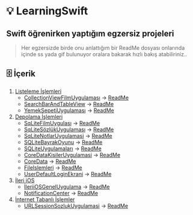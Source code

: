 # 💡 LearningSwift
## Swift öğrenirken yaptığım egzersiz projeleri
> Her egzersizde birde onu anlattığım bir ReadMe dosyası onlarında içinde ss yada gif bulunuyor oralara bakarak hızlı bakış atabiliriniz..



## 🗄 İçerik

1. [Listeleme İşlemleri](https://github.com/yasinozmeen/LearningSwift/tree/main/1-Listelemeİşlemleri)
	- [CollectionViewFilmUygulaması](https://github.com/yasinozmeen/LearningSwift/blob/main/1-Listelemeİşlemleri/√CollectionViewFilmUygulamasi) -> [ReadMe](https://github.com/yasinozmeen/LearningSwift/blob/main/1-Listelemeİşlemleri/√CollectionViewFilmUygulamasi/40README.md)
	- [SearchBarAndTableView](https://github.com/yasinozmeen/LearningSwift/blob/main/1-Listelemeİşlemleri/√SearchBarANDTableView) -> [ReadMe](https://github.com/yasinozmeen/LearningSwift/blob/main/1-Listelemeİşlemleri/√SearchBarANDTableView/41readME.md)
	- [YemekSepetiUygulaması](https://github.com/yasinozmeen/LearningSwift/blob/main/1-Listelemeİşlemleri/√YemekSepetiUygulaması) -> [ReadMe](https://github.com/yasinozmeen/LearningSwift/blob/main/1-Listelemeİşlemleri/√YemekSepetiUygulaması/37ReadME.md)
2. [Depolama İşlemleri](https://github.com/yasinozmeen/LearningSwift/blob/main/2-Depolamaİşlemleri)
	- [SqLiteFilmUygulası](https://github.com/yasinozmeen/LearningSwift/tree/main/2-Depolamaİşlemleri/FilmUygulaması) -> [ReadMe](https://github.com/yasinozmeen/LearningSwift/blob/main/2-Depolamaİşlemleri/FilmUygulaması/readMe.md)
	- [SqLiteSözlükUygulaması](https://github.com/yasinozmeen/LearningSwift/blob/main/2-Depolamaİşlemleri/SozlukUygulaması) -> [ReadMe](https://github.com/yasinozmeen/LearningSwift/blob/main/2-Depolamaİşlemleri/SozlukUygulaması/readMe.md)	
	- [SqLiteNotlarUygulamasi](https://github.com/yasinozmeen/LearningSwift/blob/main/2-Depolamaİşlemleri/notUygulamasi) -> [ReadMe](https://github.com/yasinozmeen/LearningSwift/blob/main/2-Depolamaİşlemleri/notUygulamasi/readMe.md)
	- [SQLiteBayrakOyunu](https://github.com/yasinozmeen/LearningSwift/blob/main/2-Depolamaİşlemleri/√BayrakUygulamasi) -> [ReadMe](https://github.com/yasinozmeen/LearningSwift/blob/main/2-Depolamaİşlemleri/√BayrakUygulamasi/47readMe.md)
	- [SQLiteUygulamaları](https://github.com/yasinozmeen/LearningSwift/blob/main/2-Depolamaİşlemleri/√SQLiteUygulamalari) -> [ReadMe](https://github.com/yasinozmeen/LearningSwift/blob/main/2-Depolamaİşlemleri/√SQLiteUygulamalari/46ReadME.md)
	- [CoreDataKisilerUygulamasi](https://github.com/yasinozmeen/LearningSwift/blob/main/2-Depolamaİşlemleri/√CoreDataKisilerUygulaması) -> [ReadMe](https://github.com/yasinozmeen/LearningSwift/blob/main/2-Depolamaİşlemleri/√CoreDataKisilerUygulaması/45ReadMe.md)
	- [CoreData](https://github.com/yasinozmeen/LearningSwift/tree/main/2-Depolamaİşlemleri/√ToDoFilm) -> [ReadMe](https://github.com/yasinozmeen/LearningSwift/blob/main/2-Depolamaİşlemleri/√ToDoFilm/ReadMe.md)
	- [FileIslemleri](https://github.com/yasinozmeen/LearningSwift/blob/main/2-Depolamaİşlemleri/√FileIslemleri) -> [ReadMe](https://github.com/yasinozmeen/LearningSwift/blob/main/2-Depolamaİşlemleri/√FileIslemleri/44ReadMe.md)
	- [UserDefaultLoginEkrani](https://github.com/yasinozmeen/LearningSwift/blob/main/2-Depolamaİşlemleri/√LoginEkraniUserDefault) -> [ReadMe](https://github.com/yasinozmeen/LearningSwift/blob/main/2-Depolamaİşlemleri/√LoginEkraniUserDefault/43readMe.md)
3. [İleri iOS](https://github.com/yasinozmeen/LearningSwift/blob/main/3-İleriIOS)
	- [İleriiOSGenelUygulama](https://github.com/yasinozmeen/LearningSwift/blob/main/3-İleriIOS/IleriiOSGenelUygulama) -> [ReadMe](https://github.com/yasinozmeen/LearningSwift/blob/main/3-İleriIOS/IleriiOSGenelUygulama/readMe.md)
	- [NotificationCenter](https://github.com/yasinozmeen/LearningSwift/blob/main/3-İleriIOS/NotificationCenterGiris) -> [ReadMe](https://github.com/yasinozmeen/LearningSwift/blob/main/3-İleriIOS/NotificationCenterGiris/README.md)
4. [İnternet Tabanlı İşlemler](https://github.com/yasinozmeen/LearningSwift/blob/main/4-InternetTabanliIslemler)
	- [URLSessionSozlukUygulamasi](https://github.com/yasinozmeen/LearningSwift/blob/main/4-InternetTabanliIslemler/URLSessionSozlukUygulamasi) -> [ReadMe](https://github.com/yasinozmeen/LearningSwift/blob/main/4-InternetTabanliIslemler/URLSessionSozlukUygulamasi/README.md)
